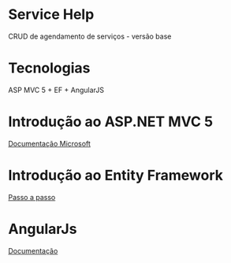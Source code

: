 # Service Help
CRUD de agendamento de serviços - versão base

# Tecnologias

ASP MVC 5 + EF + AngularJS

# Introdução ao ASP.NET MVC 5

<a href="https://docs.microsoft.com/pt-br/aspnet/mvc/overview/getting-started/introduction/getting-started">Documentação Microsoft</a>

# Introdução ao Entity Framework

<a href="https://docs.microsoft.com/pt-br/ef/">Passo a passo</a>

# AngularJs

<a href="https://angularjs.org/">Documentação</a>
